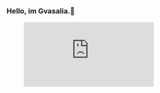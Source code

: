 ### Hello, im Gvasalia.👋
<figure><embed src="https://wakatime.com/share/@demnagvasalia/ee7015a2-0b73-4f4e-a072-1fc1016d0abb.svg"></embed></figure>
